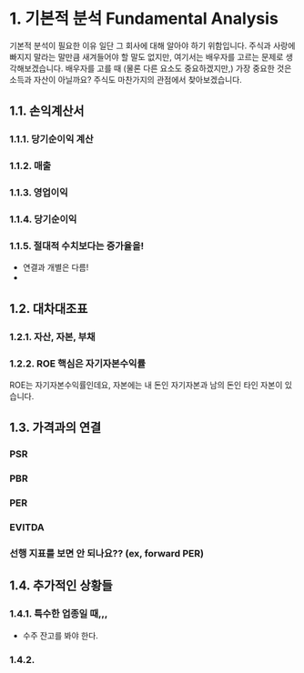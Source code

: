 # 1. 기본적 분석 Fundamental Analysis
  기본적 분석이 필요한 이유 일단 그 회사에 대해 알아야 하기 위함입니다. 주식과 사랑에 빠지지 말라는 말만큼 새겨들어야 할 말도 없지만, 여기서는 배우자를 고르는 문제로 생각해보겠습니다. 배우자를 고를 때 (물론 다른 요소도 중요하겠지만,) 가장 중요한 것은 소득과 자산이 아닐까요? 주식도 마찬가지의 관점에서 찾아보겠습니다.  
  
## 1.1. 손익계산서
### 1.1.1. 당기순이익 계산
### 1.1.2. 매출
### 1.1.3. 영업이익
### 1.1.4. 당기순이익
### 1.1.5. 절대적 수치보다는 증가율을!
- 연결과 개별은 다름!
- 
## 1.2. 대차대조표
### 1.2.1. 자산, 자본, 부채
### 1.2.2. ROE 핵심은 자기자본수익률
 ROE는 자기자본수익률인데요, 자본에는 내 돈인 자기자본과 남의 돈인 타인 자본이 있습니다. 

## 1.3. 가격과의 연결
### PSR
### PBR
### PER
### EVITDA
### 선행 지표를 보면 안 되나요?? (ex, forward PER)
## 1.4. 추가적인 상황들
### 1.4.1. 특수한 업종일 때,,,
- 수주 잔고를 봐야 한다.
### 1.4.2. 
